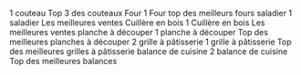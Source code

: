 1 couteau
Top 3 des couteaux
Four
1 Four
top des meilleurs fours
saladier
1 saladier
Les meilleures ventes
Cuillère en bois
1 Cuillère en bois
Les meilleures ventes
planche à découper
1 planche à découper
Top des meilleures planches à découper
2 grille à pâtisserie
1 grille à pâtisserie
Top des meilleures grilles à pâtisserie
balance de cuisine
2 balance de cuisine
Top des meilleures balances
